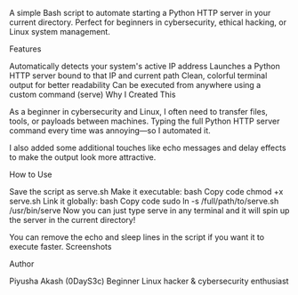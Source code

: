A simple Bash script to automate starting a Python HTTP server in your current directory.
Perfect for beginners in cybersecurity, ethical hacking, or Linux system management.

Features

Automatically detects your system's active IP address
Launches a Python HTTP server bound to that IP and current path
Clean, colorful terminal output for better readability
Can be executed from anywhere using a custom command (serve)
Why I Created This

As a beginner in cybersecurity and Linux, I often need to transfer files, tools, or payloads between machines.
Typing the full Python HTTP server command every time was annoying—so I automated it.

I also added some additional touches like echo messages and delay effects to make the output look more attractive.

How to Use

Save the script as serve.sh
Make it executable:
bash
Copy code
chmod +x serve.sh
Link it globally:
bash
Copy code
sudo ln -s /full/path/to/serve.sh /usr/bin/serve
Now you can just type serve in any terminal and it will spin up the server in the current directory!

You can remove the echo and sleep lines in the script if you want it to execute faster.
Screenshots



Author

Piyusha Akash (0DayS3c)
Beginner Linux hacker & cybersecurity enthusiast


